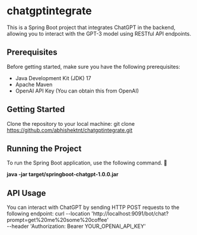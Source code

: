 # chatgptintegrate

This is a Spring Boot project that integrates ChatGPT in the backend, allowing you to interact with the GPT-3 model using RESTful API endpoints.

## Prerequisites

Before getting started, make sure you have the following prerequisites:

- Java Development Kit (JDK) 17
- Apache Maven
- OpenAI API Key (You can obtain this from OpenAI)

## Getting Started

Clone the repository to your local machine:
git clone https://github.com/abhishektnt/chatgptintegrate.git

## Running the Project
To run the Spring Boot application, use the following command. :rocket: 

**java -jar target/springboot-chatgpt-1.0.0.jar**

## API Usage
You can interact with ChatGPT by sending HTTP POST requests to the following endpoint:
curl --location 'http://localhost:9091/bot/chat?prompt=get%20me%20some%20coffee' \
--header 'Authorization: Bearer YOUR_OPENAI_API_KEY'

